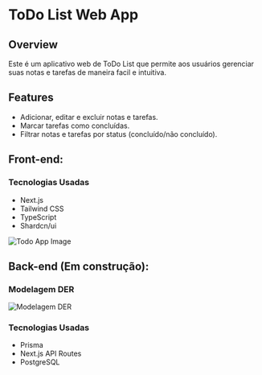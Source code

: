 # ToDo List Web App

## Overview
Este é um aplicativo web de ToDo List que permite aos usuários gerenciar suas notas e tarefas de maneira facil e intuitiva.

## Features
- Adicionar, editar e excluir notas e tarefas.
- Marcar tarefas como concluídas.
- Filtrar notas e tarefas por status (concluído/não concluído).

## Front-end:

### Tecnologias Usadas
- Next.js
- Tailwind CSS
- TypeScript
- Shardcn/ui

![Todo App Image](https://i.ibb.co/999nD3q/Screenshot-5.png)

## Back-end (Em construção):

### Modelagem DER
![Modelagem DER](https://i.ibb.co/QbF0bt6/imagem-2024-05-04-185341418.png)

### Tecnologias Usadas
- Prisma
- Next.js API Routes
- PostgreSQL

